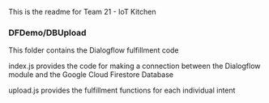 This is the readme for Team 21 - IoT Kitchen

### DFDemo/DBUpload
This folder contains the Dialogflow fulfillment code

index.js provides the code for making a connection between the Dialogflow module and the Google Cloud Firestore Database

upload.js provides the fulfillment functions for each individual intent

